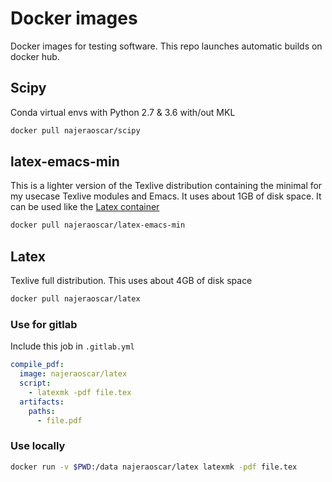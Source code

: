 # Docker images

Docker images for testing software. This repo launches automatic builds on
docker hub.

## Scipy

Conda virtual envs with Python 2.7 & 3.6 with/out MKL

```bash
docker pull najeraoscar/scipy
```
## latex-emacs-min

This is a lighter version of the Texlive distribution containing the
minimal for my usecase Texlive modules and Emacs. It uses about 1GB of disk
space. It can be used like the [Latex container](#latex)

```bash
docker pull najeraoscar/latex-emacs-min
```

## Latex

Texlive full distribution. This uses about 4GB of disk space

```bash
docker pull najeraoscar/latex
```

### Use for gitlab

Include this job in `.gitlab.yml`
```yaml
compile_pdf:
  image: najeraoscar/latex
  script:
    - latexmk -pdf file.tex
  artifacts:
    paths:
      - file.pdf
```

### Use locally

```bash
docker run -v $PWD:/data najeraoscar/latex latexmk -pdf file.tex
```
